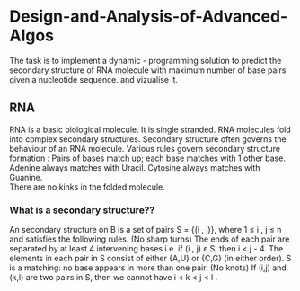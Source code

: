 # Design-and-Analysis-of-Advanced-Algos
The task is to implement a dynamic - programming solution to predict the secondary structure of RNA molecule with maximum number of base pairs given a nucleotide sequence. and vizualise it.
## RNA
RNA is a basic biological molecule. It is single stranded.
RNA molecules fold into complex secondary structures.
Secondary structure often governs the behaviour of an RNA molecule.
Various rules govern secondary structure formation :
  Pairs of bases match up; each base matches with  1 other base.
  Adenine always matches with Uracil.
  Cytosine always matches with Guanine.  
  There are no kinks in the folded molecule.
### What is a secondary structure??
An secondary structure on B is a set of pairs S =  {(i , j)}, where 1 ≤ i , j ≤  n and satisfies the following rules.
  (No sharp turns) The ends of each pair are separated by at least 4 intervening bases i.e. if (i , j) ε S, then i < j - 4.
  The elements in each pair in S consist of either {A,U} or {C,G} (in either order).
  S is a matching: no base appears in more than one pair.
  (No knots) If (i,j) and (k,l) are two pairs in S, then we cannot have i < k < j < l .


